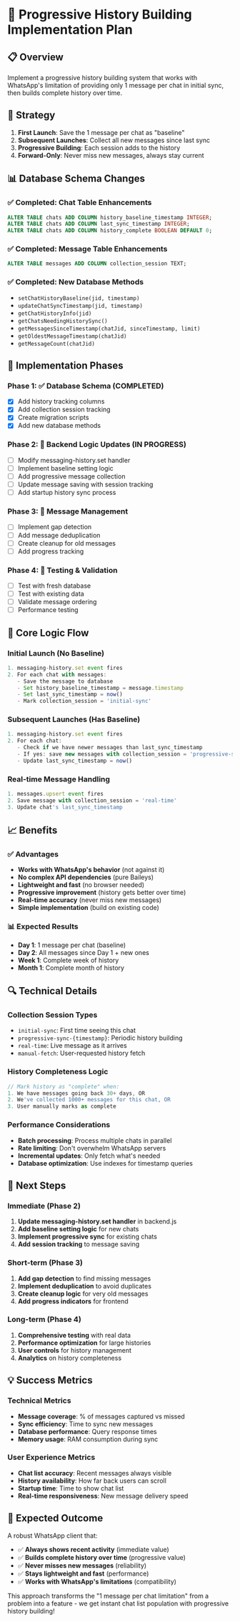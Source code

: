 # 🚀 Progressive History Building Implementation Plan

## 📋 Overview
Implement a progressive history building system that works with WhatsApp's limitation of providing only 1 message per chat in initial sync, then builds complete history over time.

## 🎯 Strategy
1. **First Launch**: Save the 1 message per chat as "baseline"
2. **Subsequent Launches**: Collect all new messages since last sync
3. **Progressive Building**: Each session adds to the history
4. **Forward-Only**: Never miss new messages, always stay current

## 📊 Database Schema Changes

### ✅ Completed: Chat Table Enhancements
```sql
ALTER TABLE chats ADD COLUMN history_baseline_timestamp INTEGER;
ALTER TABLE chats ADD COLUMN last_sync_timestamp INTEGER;
ALTER TABLE chats ADD COLUMN history_complete BOOLEAN DEFAULT 0;
```

### ✅ Completed: Message Table Enhancements
```sql
ALTER TABLE messages ADD COLUMN collection_session TEXT;
```

### ✅ Completed: New Database Methods
- `setChatHistoryBaseline(jid, timestamp)`
- `updateChatSyncTimestamp(jid, timestamp)`
- `getChatHistoryInfo(jid)`
- `getChatsNeedingHistorySync()`
- `getMessagesSinceTimestamp(chatJid, sinceTimestamp, limit)`
- `getOldestMessageTimestamp(chatJid)`
- `getMessageCount(chatJid)`

## 🔧 Implementation Phases

### Phase 1: ✅ Database Schema (COMPLETED)
- [x] Add history tracking columns
- [x] Add collection session tracking
- [x] Create migration scripts
- [x] Add new database methods

### Phase 2: 🔄 Backend Logic Updates (IN PROGRESS)
- [ ] Modify messaging-history.set handler
- [ ] Implement baseline setting logic
- [ ] Add progressive message collection
- [ ] Update message saving with session tracking
- [ ] Add startup history sync process

### Phase 3: 📝 Message Management
- [ ] Implement gap detection
- [ ] Add message deduplication
- [ ] Create cleanup for old messages
- [ ] Add progress tracking

### Phase 4: 🧪 Testing & Validation
- [ ] Test with fresh database
- [ ] Test with existing data
- [ ] Validate message ordering
- [ ] Performance testing

## 🎯 Core Logic Flow

### Initial Launch (No Baseline)
```javascript
1. messaging-history.set event fires
2. For each chat with messages:
   - Save the message to database
   - Set history_baseline_timestamp = message.timestamp
   - Set last_sync_timestamp = now()
   - Mark collection_session = 'initial-sync'
```

### Subsequent Launches (Has Baseline)
```javascript
1. messaging-history.set event fires
2. For each chat:
   - Check if we have newer messages than last_sync_timestamp
   - If yes: save new messages with collection_session = 'progressive-sync-{timestamp}'
   - Update last_sync_timestamp = now()
```

### Real-time Message Handling
```javascript
1. messages.upsert event fires
2. Save message with collection_session = 'real-time'
3. Update chat's last_sync_timestamp
```

## 📈 Benefits

### ✅ Advantages
- **Works with WhatsApp's behavior** (not against it)
- **No complex API dependencies** (pure Baileys)
- **Lightweight and fast** (no browser needed)
- **Progressive improvement** (history gets better over time)
- **Real-time accuracy** (never miss new messages)
- **Simple implementation** (build on existing code)

### 📊 Expected Results
- **Day 1**: 1 message per chat (baseline)
- **Day 2**: All messages since Day 1 + new ones
- **Week 1**: Complete week of history
- **Month 1**: Complete month of history

## 🔍 Technical Details

### Collection Session Types
- `initial-sync`: First time seeing this chat
- `progressive-sync-{timestamp}`: Periodic history building
- `real-time`: Live message as it arrives
- `manual-fetch`: User-requested history fetch

### History Completeness Logic
```javascript
// Mark history as "complete" when:
1. We have messages going back 30+ days, OR
2. We've collected 1000+ messages for this chat, OR
3. User manually marks as complete
```

### Performance Considerations
- **Batch processing**: Process multiple chats in parallel
- **Rate limiting**: Don't overwhelm WhatsApp servers
- **Incremental updates**: Only fetch what's needed
- **Database optimization**: Use indexes for timestamp queries

## 🚀 Next Steps

### Immediate (Phase 2)
1. **Update messaging-history.set handler** in backend.js
2. **Add baseline setting logic** for new chats
3. **Implement progressive sync** for existing chats
4. **Add session tracking** to message saving

### Short-term (Phase 3)
1. **Add gap detection** to find missing messages
2. **Implement deduplication** to avoid duplicates
3. **Create cleanup logic** for very old messages
4. **Add progress indicators** for frontend

### Long-term (Phase 4)
1. **Comprehensive testing** with real data
2. **Performance optimization** for large histories
3. **User controls** for history management
4. **Analytics** on history completeness

## 💡 Success Metrics

### Technical Metrics
- **Message coverage**: % of messages captured vs missed
- **Sync efficiency**: Time to sync new messages
- **Database performance**: Query response times
- **Memory usage**: RAM consumption during sync

### User Experience Metrics
- **Chat list accuracy**: Recent messages always visible
- **History availability**: How far back users can scroll
- **Startup time**: Time to show chat list
- **Real-time responsiveness**: New message delivery speed

## 🎉 Expected Outcome

A robust WhatsApp client that:
- ✅ **Always shows recent activity** (immediate value)
- ✅ **Builds complete history over time** (progressive value)
- ✅ **Never misses new messages** (reliability)
- ✅ **Stays lightweight and fast** (performance)
- ✅ **Works with WhatsApp's limitations** (compatibility)

This approach transforms the "1 message per chat limitation" from a problem into a feature - we get instant chat list population with progressive history building!
